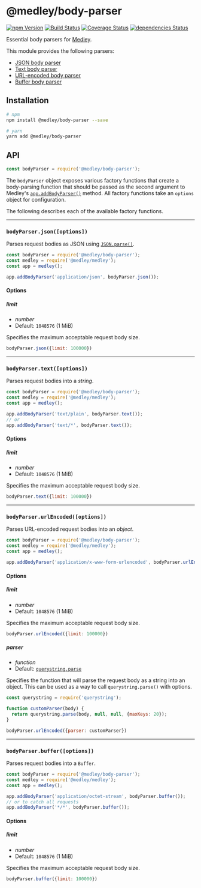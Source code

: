 # @medley/body-parser

[![npm Version](https://img.shields.io/npm/v/@medley/body-parser.svg)](https://www.npmjs.com/package/@medley/body-parser)
[![Build Status](https://travis-ci.org/medleyjs/body-parser.svg?branch=master)](https://travis-ci.org/medleyjs/body-parser)
[![Coverage Status](https://coveralls.io/repos/github/medleyjs/body-parser/badge.svg?branch=master)](https://coveralls.io/github/medleyjs/body-parser?branch=master)
[![dependencies Status](https://david-dm.org/medleyjs/body-parser/status.svg)](https://david-dm.org/medleyjs/body-parser)

Essential body parsers for [Medley](https://github.com/medleyjs/medley).

This module provides the following parsers:

+ [JSON body parser](#bodyparserjsonoptions)
+ [Text body parser](#bodyparsertextoptions)
+ [URL-encoded body parser](#bodyparserurlencodedoptions)
+ [Buffer body parser](#bodyparserbufferoptions)

## Installation

```sh
# npm
npm install @medley/body-parser --save

# yarn
yarn add @medley/body-parser
```

## API

```js
const bodyParser = require('@medley/body-parser');
```

The `bodyParser` object exposes various factory functions that create a body-parsing
function that should be passed as the second argument to Medley's
[`app.addBodyParser()`](https://github.com/medleyjs/medley/blob/master/docs/BodyParser.md#appaddbodyparser)
method. All factory functions take an `options` object for configuration.

The following describes each of the available factory functions.

---

### `bodyParser.json([options])`

Parses request bodies as JSON using
[`JSON.parse()`](https://developer.mozilla.org/docs/Web/JavaScript/Reference/Global_Objects/JSON/parse).

```js
const bodyParser = require('@medley/body-parser');
const medley = require('@medley/medley');
const app = medley();

app.addBodyParser('application/json', bodyParser.json());
```

#### Options

##### limit

+ *number*
+ Default: `1048576` (1 MiB)

Specifies the maximum acceptable request body size.

```js
bodyParser.json({limit: 100000})
```

---

### `bodyParser.text([options])`

Parses request bodies into a *string*.

```js
const bodyParser = require('@medley/body-parser');
const medley = require('@medley/medley');
const app = medley();

app.addBodyParser('text/plain', bodyParser.text());
// or
app.addBodyParser('text/*', bodyParser.text());
```

#### Options

##### limit

+ *number*
+ Default: `1048576` (1 MiB)

Specifies the maximum acceptable request body size.

```js
bodyParser.text({limit: 100000})
```

---

### `bodyParser.urlEncoded([options])`

Parses URL-encoded request bodies into an *object*.

```js
const bodyParser = require('@medley/body-parser');
const medley = require('@medley/medley');
const app = medley();

app.addBodyParser('application/x-www-form-urlencoded', bodyParser.urlEncoded());
```

#### Options

##### limit

+ *number*
+ Default: `1048576` (1 MiB)

Specifies the maximum acceptable request body size.

```js
bodyParser.urlEncoded({limit: 100000})
```

##### parser

+ *function*
+ Default: [`querystring.parse`](https://nodejs.org/api/querystring.html#querystring_querystring_parse_str_sep_eq_options)

Specifies the function that will parse the request body as a string into an object. This can be used
as a way to call `querystring.parse()` with options.

```js
const querystring = require('querystring');

function customParser(body) {
  return querystring.parse(body, null, null, {maxKeys: 20});
}

bodyParser.urlEncoded({parser: customParser})
```

---

### `bodyParser.buffer([options])`

Parses request bodies into a `Buffer`.

```js
const bodyParser = require('@medley/body-parser');
const medley = require('@medley/medley');
const app = medley();

app.addBodyParser('application/octet-stream', bodyParser.buffer());
// or to catch all requests
app.addBodyParser('*/*', bodyParser.buffer());
```

#### Options

##### limit

+ *number*
+ Default: `1048576` (1 MiB)

Specifies the maximum acceptable request body size.

```js
bodyParser.buffer({limit: 100000})
```
